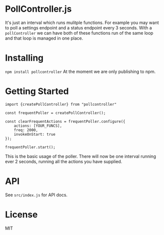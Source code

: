 # PollController.js

It's just an interval which runs mulitple functions. For example you may want to poll a settings endpoint and a status endpoint every 3 seconds. With a `pollController` we can have both of these functions run of the same loop and that loop is managed in one place. 

# Installing
`npm install pollcontroller`
At the moment we are only publishing to npm.

# Getting Started
```
import {createPollController} from "pollcontroller"

const frequentPoller = createPollController();

const clearFrequentActions = frequentPoller.configure({
    actions: [YOUR_FUNCS],
    freq: 2000,
    invokeOnStart: true
});

frequentPoller.start();
```

This is the basic usage of the poller. There will now be one interval running ever 2 seconds, running all the actions you have supplied. 

# API
See `src/index.js` for API docs.

# License

MIT
